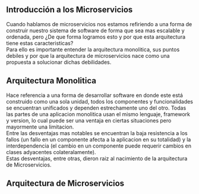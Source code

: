 ## Introducción a los Microservicios
Cuando hablamos de microservicios nos estamos refiriendo a una forma de construir nuestro sistema de software de forma que sea mas escalable y ordenada, pero ¿De que forma logramos esto y por que esta arquitectura tiene estas caracteristicas?  
Para ello es importante entender la arquitectura monolitica, sus puntos debiles y por que la arquitectura de microservicios nace como una propuesta a solucionar dichas debilidades.

## Arquitectura Monolitica
Hace referencia a una forma de desarrollar software en donde este está construido como una sola unidad, todos los componentes y funcionalidades se encuentran unificados y dependen estrechamente uno del otro. Todas las partes de una aplicacion monolitica usan el mismo lenguaje, framework y version, lo cual puede ser una ventaja en ciertas situaciones pero mayormente una limitacion.   
Entre las desventajas mas notables se encuentran la baja resistencia a los fallos (un fallo en un componente afecta a la aplicacion en su totalidad) y la interdependencia (el cambio en un componente puede requerir cambios en clases adyacentes colateralamente).  
Estas desventajas, entre otras, dieron raiz al nacimiento de la arquitectura de Microservicios.

## Arquitectura de Microservicios

